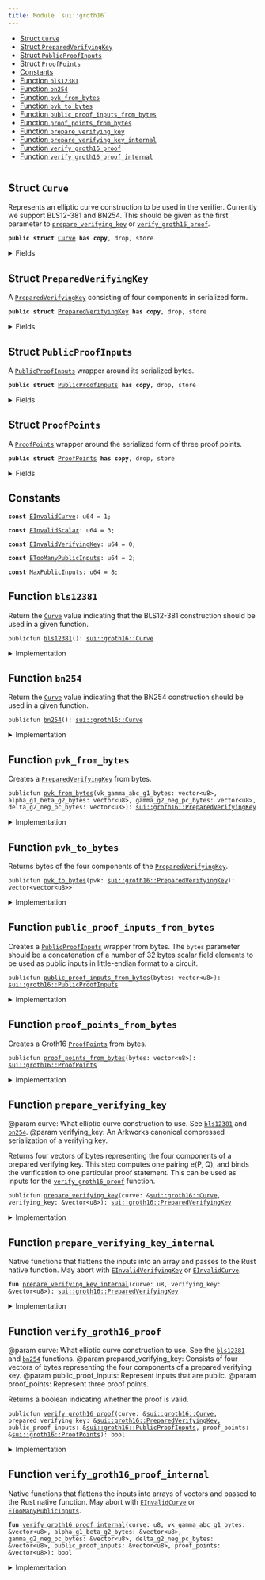 ```yaml
---
title: Module `sui::groth16`
---
```




-  [Struct `Curve`](#sui_groth16_Curve)
-  [Struct `PreparedVerifyingKey`](#sui_groth16_PreparedVerifyingKey)
-  [Struct `PublicProofInputs`](#sui_groth16_PublicProofInputs)
-  [Struct `ProofPoints`](#sui_groth16_ProofPoints)
-  [Constants](#@Constants_0)
-  [Function `bls12381`](#sui_groth16_bls12381)
-  [Function `bn254`](#sui_groth16_bn254)
-  [Function `pvk_from_bytes`](#sui_groth16_pvk_from_bytes)
-  [Function `pvk_to_bytes`](#sui_groth16_pvk_to_bytes)
-  [Function `public_proof_inputs_from_bytes`](#sui_groth16_public_proof_inputs_from_bytes)
-  [Function `proof_points_from_bytes`](#sui_groth16_proof_points_from_bytes)
-  [Function `prepare_verifying_key`](#sui_groth16_prepare_verifying_key)
-  [Function `prepare_verifying_key_internal`](#sui_groth16_prepare_verifying_key_internal)
-  [Function `verify_groth16_proof`](#sui_groth16_verify_groth16_proof)
-  [Function `verify_groth16_proof_internal`](#sui_groth16_verify_groth16_proof_internal)


<pre><code></code></pre>



<a name="sui_groth16_Curve"></a>

## Struct `Curve`

Represents an elliptic curve construction to be used in the verifier. Currently we support BLS12-381 and BN254.
This should be given as the first parameter to <code><a href="groth16.md#sui_groth16_prepare_verifying_key">prepare_verifying_key</a></code> or <code><a href="groth16.md#sui_groth16_verify_groth16_proof">verify_groth16_proof</a></code>.


<pre><code><b>public</b> <b>struct</b> <a href="groth16.md#sui_groth16_Curve">Curve</a> <b>has</b> <b>copy</b>, drop, store
</code></pre>



<details>
<summary>Fields</summary>


<dl>
<dt>
<code>id: u8</code>
</dt>
<dd>
</dd>
</dl>


</details>

<a name="sui_groth16_PreparedVerifyingKey"></a>

## Struct `PreparedVerifyingKey`

A <code><a href="groth16.md#sui_groth16_PreparedVerifyingKey">PreparedVerifyingKey</a></code> consisting of four components in serialized form.


<pre><code><b>public</b> <b>struct</b> <a href="groth16.md#sui_groth16_PreparedVerifyingKey">PreparedVerifyingKey</a> <b>has</b> <b>copy</b>, drop, store
</code></pre>



<details>
<summary>Fields</summary>


<dl>
<dt>
<code>vk_gamma_abc_g1_bytes: vector&lt;u8&gt;</code>
</dt>
<dd>
</dd>
<dt>
<code>alpha_g1_beta_g2_bytes: vector&lt;u8&gt;</code>
</dt>
<dd>
</dd>
<dt>
<code>gamma_g2_neg_pc_bytes: vector&lt;u8&gt;</code>
</dt>
<dd>
</dd>
<dt>
<code>delta_g2_neg_pc_bytes: vector&lt;u8&gt;</code>
</dt>
<dd>
</dd>
</dl>


</details>

<a name="sui_groth16_PublicProofInputs"></a>

## Struct `PublicProofInputs`

A <code><a href="groth16.md#sui_groth16_PublicProofInputs">PublicProofInputs</a></code> wrapper around its serialized bytes.


<pre><code><b>public</b> <b>struct</b> <a href="groth16.md#sui_groth16_PublicProofInputs">PublicProofInputs</a> <b>has</b> <b>copy</b>, drop, store
</code></pre>



<details>
<summary>Fields</summary>


<dl>
<dt>
<code>bytes: vector&lt;u8&gt;</code>
</dt>
<dd>
</dd>
</dl>


</details>

<a name="sui_groth16_ProofPoints"></a>

## Struct `ProofPoints`

A <code><a href="groth16.md#sui_groth16_ProofPoints">ProofPoints</a></code> wrapper around the serialized form of three proof points.


<pre><code><b>public</b> <b>struct</b> <a href="groth16.md#sui_groth16_ProofPoints">ProofPoints</a> <b>has</b> <b>copy</b>, drop, store
</code></pre>



<details>
<summary>Fields</summary>


<dl>
<dt>
<code>bytes: vector&lt;u8&gt;</code>
</dt>
<dd>
</dd>
</dl>


</details>

<a name="@Constants_0"></a>

## Constants


<a name="sui_groth16_EInvalidCurve"></a>



<pre><code><b>const</b> <a href="groth16.md#sui_groth16_EInvalidCurve">EInvalidCurve</a>: u64 = 1;
</code></pre>



<a name="sui_groth16_EInvalidScalar"></a>



<pre><code><b>const</b> <a href="groth16.md#sui_groth16_EInvalidScalar">EInvalidScalar</a>: u64 = 3;
</code></pre>



<a name="sui_groth16_EInvalidVerifyingKey"></a>



<pre><code><b>const</b> <a href="groth16.md#sui_groth16_EInvalidVerifyingKey">EInvalidVerifyingKey</a>: u64 = 0;
</code></pre>



<a name="sui_groth16_ETooManyPublicInputs"></a>



<pre><code><b>const</b> <a href="groth16.md#sui_groth16_ETooManyPublicInputs">ETooManyPublicInputs</a>: u64 = 2;
</code></pre>



<a name="sui_groth16_MaxPublicInputs"></a>



<pre><code><b>const</b> <a href="groth16.md#sui_groth16_MaxPublicInputs">MaxPublicInputs</a>: u64 = 8;
</code></pre>



<a name="sui_groth16_bls12381"></a>

## Function `bls12381`

Return the <code><a href="groth16.md#sui_groth16_Curve">Curve</a></code> value indicating that the BLS12-381 construction should be used in a given function.


<pre><code>publicfun <a href="bls12381.md#sui_bls12381">bls12381</a>(): <a href="groth16.md#sui_groth16_Curve">sui::groth16::Curve</a>
</code></pre>



<details>
<summary>Implementation</summary>


<pre><code><b>public</b> <b>fun</b> <a href="bls12381.md#sui_bls12381">bls12381</a>(): <a href="groth16.md#sui_groth16_Curve">Curve</a> { <a href="groth16.md#sui_groth16_Curve">Curve</a> { id: 0 } }
</code></pre>



</details>

<a name="sui_groth16_bn254"></a>

## Function `bn254`

Return the <code><a href="groth16.md#sui_groth16_Curve">Curve</a></code> value indicating that the BN254 construction should be used in a given function.


<pre><code>publicfun <a href="groth16.md#sui_groth16_bn254">bn254</a>(): <a href="groth16.md#sui_groth16_Curve">sui::groth16::Curve</a>
</code></pre>



<details>
<summary>Implementation</summary>


<pre><code><b>public</b> <b>fun</b> <a href="groth16.md#sui_groth16_bn254">bn254</a>(): <a href="groth16.md#sui_groth16_Curve">Curve</a> { <a href="groth16.md#sui_groth16_Curve">Curve</a> { id: 1 } }
</code></pre>



</details>

<a name="sui_groth16_pvk_from_bytes"></a>

## Function `pvk_from_bytes`

Creates a <code><a href="groth16.md#sui_groth16_PreparedVerifyingKey">PreparedVerifyingKey</a></code> from bytes.


<pre><code>publicfun <a href="groth16.md#sui_groth16_pvk_from_bytes">pvk_from_bytes</a>(vk_gamma_abc_g1_bytes: vector&lt;u8&gt;, alpha_g1_beta_g2_bytes: vector&lt;u8&gt;, gamma_g2_neg_pc_bytes: vector&lt;u8&gt;, delta_g2_neg_pc_bytes: vector&lt;u8&gt;): <a href="groth16.md#sui_groth16_PreparedVerifyingKey">sui::groth16::PreparedVerifyingKey</a>
</code></pre>



<details>
<summary>Implementation</summary>


<pre><code><b>public</b> <b>fun</b> <a href="groth16.md#sui_groth16_pvk_from_bytes">pvk_from_bytes</a>(
    vk_gamma_abc_g1_bytes: vector&lt;u8&gt;,
    alpha_g1_beta_g2_bytes: vector&lt;u8&gt;,
    gamma_g2_neg_pc_bytes: vector&lt;u8&gt;,
    delta_g2_neg_pc_bytes: vector&lt;u8&gt;,
): <a href="groth16.md#sui_groth16_PreparedVerifyingKey">PreparedVerifyingKey</a> {
    <a href="groth16.md#sui_groth16_PreparedVerifyingKey">PreparedVerifyingKey</a> {
        vk_gamma_abc_g1_bytes,
        alpha_g1_beta_g2_bytes,
        gamma_g2_neg_pc_bytes,
        delta_g2_neg_pc_bytes,
    }
}
</code></pre>



</details>

<a name="sui_groth16_pvk_to_bytes"></a>

## Function `pvk_to_bytes`

Returns bytes of the four components of the <code><a href="groth16.md#sui_groth16_PreparedVerifyingKey">PreparedVerifyingKey</a></code>.


<pre><code>publicfun <a href="groth16.md#sui_groth16_pvk_to_bytes">pvk_to_bytes</a>(pvk: <a href="groth16.md#sui_groth16_PreparedVerifyingKey">sui::groth16::PreparedVerifyingKey</a>): vector&lt;vector&lt;u8&gt;&gt;
</code></pre>



<details>
<summary>Implementation</summary>


<pre><code><b>public</b> <b>fun</b> <a href="groth16.md#sui_groth16_pvk_to_bytes">pvk_to_bytes</a>(pvk: <a href="groth16.md#sui_groth16_PreparedVerifyingKey">PreparedVerifyingKey</a>): vector&lt;vector&lt;u8&gt;&gt; {
    vector[
        pvk.vk_gamma_abc_g1_bytes,
        pvk.alpha_g1_beta_g2_bytes,
        pvk.gamma_g2_neg_pc_bytes,
        pvk.delta_g2_neg_pc_bytes,
    ]
}
</code></pre>



</details>

<a name="sui_groth16_public_proof_inputs_from_bytes"></a>

## Function `public_proof_inputs_from_bytes`

Creates a <code><a href="groth16.md#sui_groth16_PublicProofInputs">PublicProofInputs</a></code> wrapper from bytes. The <code>bytes</code> parameter should be a concatenation of a number of
32 bytes scalar field elements to be used as public inputs in little-endian format to a circuit.


<pre><code>publicfun <a href="groth16.md#sui_groth16_public_proof_inputs_from_bytes">public_proof_inputs_from_bytes</a>(bytes: vector&lt;u8&gt;): <a href="groth16.md#sui_groth16_PublicProofInputs">sui::groth16::PublicProofInputs</a>
</code></pre>



<details>
<summary>Implementation</summary>


<pre><code><b>public</b> <b>fun</b> <a href="groth16.md#sui_groth16_public_proof_inputs_from_bytes">public_proof_inputs_from_bytes</a>(bytes: vector&lt;u8&gt;): <a href="groth16.md#sui_groth16_PublicProofInputs">PublicProofInputs</a> {
    <b>assert</b>!(bytes.length() % 32 == 0, <a href="groth16.md#sui_groth16_EInvalidScalar">EInvalidScalar</a>);
    <b>assert</b>!(bytes.length() / 32 &lt;= <a href="groth16.md#sui_groth16_MaxPublicInputs">MaxPublicInputs</a>, <a href="groth16.md#sui_groth16_ETooManyPublicInputs">ETooManyPublicInputs</a>);
    <a href="groth16.md#sui_groth16_PublicProofInputs">PublicProofInputs</a> { bytes }
}
</code></pre>



</details>

<a name="sui_groth16_proof_points_from_bytes"></a>

## Function `proof_points_from_bytes`

Creates a Groth16 <code><a href="groth16.md#sui_groth16_ProofPoints">ProofPoints</a></code> from bytes.


<pre><code>publicfun <a href="groth16.md#sui_groth16_proof_points_from_bytes">proof_points_from_bytes</a>(bytes: vector&lt;u8&gt;): <a href="groth16.md#sui_groth16_ProofPoints">sui::groth16::ProofPoints</a>
</code></pre>



<details>
<summary>Implementation</summary>


<pre><code><b>public</b> <b>fun</b> <a href="groth16.md#sui_groth16_proof_points_from_bytes">proof_points_from_bytes</a>(bytes: vector&lt;u8&gt;): <a href="groth16.md#sui_groth16_ProofPoints">ProofPoints</a> {
    <a href="groth16.md#sui_groth16_ProofPoints">ProofPoints</a> { bytes }
}
</code></pre>



</details>

<a name="sui_groth16_prepare_verifying_key"></a>

## Function `prepare_verifying_key`

@param curve: What elliptic curve construction to use. See <code><a href="bls12381.md#sui_bls12381">bls12381</a></code> and <code><a href="groth16.md#sui_groth16_bn254">bn254</a></code>.
@param verifying_key: An Arkworks canonical compressed serialization of a verifying key.

Returns four vectors of bytes representing the four components of a prepared verifying key.
This step computes one pairing e(P, Q), and binds the verification to one particular proof statement.
This can be used as inputs for the <code><a href="groth16.md#sui_groth16_verify_groth16_proof">verify_groth16_proof</a></code> function.


<pre><code>publicfun <a href="groth16.md#sui_groth16_prepare_verifying_key">prepare_verifying_key</a>(curve: &<a href="groth16.md#sui_groth16_Curve">sui::groth16::Curve</a>, verifying_key: &vector&lt;u8&gt;): <a href="groth16.md#sui_groth16_PreparedVerifyingKey">sui::groth16::PreparedVerifyingKey</a>
</code></pre>



<details>
<summary>Implementation</summary>


<pre><code><b>public</b> <b>fun</b> <a href="groth16.md#sui_groth16_prepare_verifying_key">prepare_verifying_key</a>(curve: &<a href="groth16.md#sui_groth16_Curve">Curve</a>, verifying_key: &vector&lt;u8&gt;): <a href="groth16.md#sui_groth16_PreparedVerifyingKey">PreparedVerifyingKey</a> {
    <a href="groth16.md#sui_groth16_prepare_verifying_key_internal">prepare_verifying_key_internal</a>(curve.id, verifying_key)
}
</code></pre>



</details>

<a name="sui_groth16_prepare_verifying_key_internal"></a>

## Function `prepare_verifying_key_internal`

Native functions that flattens the inputs into an array and passes to the Rust native function. May abort with <code><a href="groth16.md#sui_groth16_EInvalidVerifyingKey">EInvalidVerifyingKey</a></code> or <code><a href="groth16.md#sui_groth16_EInvalidCurve">EInvalidCurve</a></code>.


<pre><code><b>fun</b> <a href="groth16.md#sui_groth16_prepare_verifying_key_internal">prepare_verifying_key_internal</a>(curve: u8, verifying_key: &vector&lt;u8&gt;): <a href="groth16.md#sui_groth16_PreparedVerifyingKey">sui::groth16::PreparedVerifyingKey</a>
</code></pre>



<details>
<summary>Implementation</summary>


<pre><code><b>native</b> <b>fun</b> <a href="groth16.md#sui_groth16_prepare_verifying_key_internal">prepare_verifying_key_internal</a>(
    curve: u8,
    verifying_key: &vector&lt;u8&gt;,
): <a href="groth16.md#sui_groth16_PreparedVerifyingKey">PreparedVerifyingKey</a>;
</code></pre>



</details>

<a name="sui_groth16_verify_groth16_proof"></a>

## Function `verify_groth16_proof`

@param curve: What elliptic curve construction to use. See the <code><a href="bls12381.md#sui_bls12381">bls12381</a></code> and <code><a href="groth16.md#sui_groth16_bn254">bn254</a></code> functions.
@param prepared_verifying_key: Consists of four vectors of bytes representing the four components of a prepared verifying key.
@param public_proof_inputs: Represent inputs that are public.
@param proof_points: Represent three proof points.

Returns a boolean indicating whether the proof is valid.


<pre><code>publicfun <a href="groth16.md#sui_groth16_verify_groth16_proof">verify_groth16_proof</a>(curve: &<a href="groth16.md#sui_groth16_Curve">sui::groth16::Curve</a>, prepared_verifying_key: &<a href="groth16.md#sui_groth16_PreparedVerifyingKey">sui::groth16::PreparedVerifyingKey</a>, public_proof_inputs: &<a href="groth16.md#sui_groth16_PublicProofInputs">sui::groth16::PublicProofInputs</a>, proof_points: &<a href="groth16.md#sui_groth16_ProofPoints">sui::groth16::ProofPoints</a>): bool
</code></pre>



<details>
<summary>Implementation</summary>


<pre><code><b>public</b> <b>fun</b> <a href="groth16.md#sui_groth16_verify_groth16_proof">verify_groth16_proof</a>(
    curve: &<a href="groth16.md#sui_groth16_Curve">Curve</a>,
    prepared_verifying_key: &<a href="groth16.md#sui_groth16_PreparedVerifyingKey">PreparedVerifyingKey</a>,
    public_proof_inputs: &<a href="groth16.md#sui_groth16_PublicProofInputs">PublicProofInputs</a>,
    proof_points: &<a href="groth16.md#sui_groth16_ProofPoints">ProofPoints</a>,
): bool {
    <a href="groth16.md#sui_groth16_verify_groth16_proof_internal">verify_groth16_proof_internal</a>(
        curve.id,
        &prepared_verifying_key.vk_gamma_abc_g1_bytes,
        &prepared_verifying_key.alpha_g1_beta_g2_bytes,
        &prepared_verifying_key.gamma_g2_neg_pc_bytes,
        &prepared_verifying_key.delta_g2_neg_pc_bytes,
        &public_proof_inputs.bytes,
        &proof_points.bytes,
    )
}
</code></pre>



</details>

<a name="sui_groth16_verify_groth16_proof_internal"></a>

## Function `verify_groth16_proof_internal`

Native functions that flattens the inputs into arrays of vectors and passed to the Rust native function. May abort with <code><a href="groth16.md#sui_groth16_EInvalidCurve">EInvalidCurve</a></code> or <code><a href="groth16.md#sui_groth16_ETooManyPublicInputs">ETooManyPublicInputs</a></code>.


<pre><code><b>fun</b> <a href="groth16.md#sui_groth16_verify_groth16_proof_internal">verify_groth16_proof_internal</a>(curve: u8, vk_gamma_abc_g1_bytes: &vector&lt;u8&gt;, alpha_g1_beta_g2_bytes: &vector&lt;u8&gt;, gamma_g2_neg_pc_bytes: &vector&lt;u8&gt;, delta_g2_neg_pc_bytes: &vector&lt;u8&gt;, public_proof_inputs: &vector&lt;u8&gt;, proof_points: &vector&lt;u8&gt;): bool
</code></pre>



<details>
<summary>Implementation</summary>


<pre><code><b>native</b> <b>fun</b> <a href="groth16.md#sui_groth16_verify_groth16_proof_internal">verify_groth16_proof_internal</a>(
    curve: u8,
    vk_gamma_abc_g1_bytes: &vector&lt;u8&gt;,
    alpha_g1_beta_g2_bytes: &vector&lt;u8&gt;,
    gamma_g2_neg_pc_bytes: &vector&lt;u8&gt;,
    delta_g2_neg_pc_bytes: &vector&lt;u8&gt;,
    public_proof_inputs: &vector&lt;u8&gt;,
    proof_points: &vector&lt;u8&gt;,
): bool;
</code></pre>



</details>
